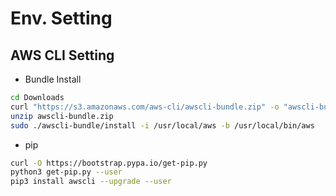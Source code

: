 # Env. Setting


## AWS CLI Setting

* Bundle Install
```sh
cd Downloads
curl "https://s3.amazonaws.com/aws-cli/awscli-bundle.zip" -o "awscli-bundle.zip"
unzip awscli-bundle.zip
sudo ./awscli-bundle/install -i /usr/local/aws -b /usr/local/bin/aws
```

* pip

```sh
curl -O https://bootstrap.pypa.io/get-pip.py
python3 get-pip.py --user
pip3 install awscli --upgrade --user
```
